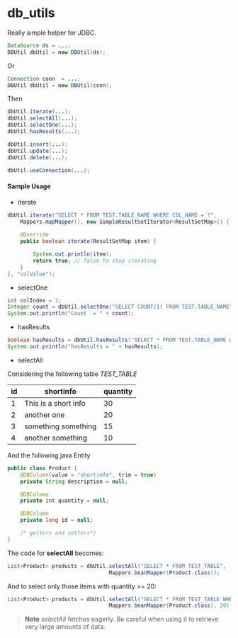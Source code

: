 # db_utils
Really simple helper for JDBC.

````java
DataSource ds = ...;
DBUtil dbUtil = new DBUtil(ds);
````

Or

````java
Connection conn  = ...;
DBUtil dbUtil = new DBUtil(conn);
````

Then

````java
dbUtil.iterate(...);
dbUtil.selectAll(...);
dbUtil.selectOne(...);
dbUtil.hasResults(...);

dbUtil.insert(...);
dbUtil.update(...);
dbUtil.delete(...);

dbUtil.useConnection(...);
````

#### Sample Usage

* iterate
````java
dbUtil.iterate("SELECT * FROM TEST.TABLE_NAME WHERE COL_NAME = ?", 
    Mappers.mapMapper(), new SimpleResultSetIterator<ResultSetMap>() {
    
    @Override
    public boolean iterate(ResultSetMap item) {

        System.out.println(item);
        return true; // false to stop iterating
    }
}, "colValue");
````

* selectOne

````java
int colIndex = 1;
Integer count = dbUtil.selectOne("SELECT COUNT(1) FROM TEST.TABLE_NAME", Mappers.intMapper(colIndex));
System.out.println("Count  = " + count);
````

* hasResults

````java
boolean hasResults = dbUtil.hasResults("SELECT * FROM TEST.TABLE_NAME WHERE COL_NAME = ?", "colValue");
System.out.println("hasResults = " + hasResults);
````

* selectAll

Considering the following table *TEST_TABLE*

id | shortinfo | quantity
--- | --- | ---
1 | This is a short info | 30
2 | another one | 20
3 | something something | 15
4 | another something | 10

And the following java Entity

````java
public class Product {
    @DBColumn(value = "shortinfo", trim = true)
    private String description = null;

    @DBColumn
    private int quantity = null;

    @DBColumn
    private long id = null;

    /* getters and setters*/    
}
````

The code for **selectAll** becomes:

````java
List<Product> products = dbUtil.selectAll("SELECT * FROM TEST_TABLE", 
                                Mappers.beanMapper(Product.class));
````

And to select only those items with quantity >= 20:

````java
List<Product> products = dbUtil.selectAll("SELECT * FROM TEST_TABLE WHERE quantity >= ?", 
                                Mappers.beanMapper(Product.class), 20);
````

>**Note**
>*selectAll* fetches eagerly. Be careful when using it to retrieve very large amounts of data.